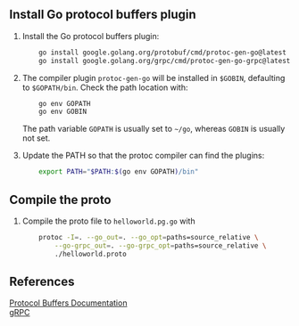 ## Install Go protocol buffers plugin
1.  Install the Go protocol buffers plugin:
    ```bash
        go install google.golang.org/protobuf/cmd/protoc-gen-go@latest
        go install google.golang.org/grpc/cmd/protoc-gen-go-grpc@latest
    ```

2.  The compiler plugin `protoc-gen-go` will be installed in `$GOBIN`, defaulting to `$GOPATH/bin`.
    Check the path location with:
    ```bash
        go env GOPATH
        go env GOBIN
    ```
    The path variable `GOPATH` is usually set to `~/go`, whereas `GOBIN` is usually not set.

3.  Update the PATH so that the protoc compiler can find the plugins:
    ```bash
        export PATH="$PATH:$(go env GOPATH)/bin"
    ```

## Compile the proto
1.  Compile the proto file to `helloworld.pg.go` with
    ```bash
        protoc -I=. --go_out=. --go_opt=paths=source_relative \
            --go-grpc_out=. --go-grpc_opt=paths=source_relative \
            ./helloworld.proto
    ```

## References
[Protocol Buffers Documentation](https://protobuf.dev/getting-started/gotutorial/) <br>
[gRPC](https://grpc.io/docs/languages/go/quickstart/)

